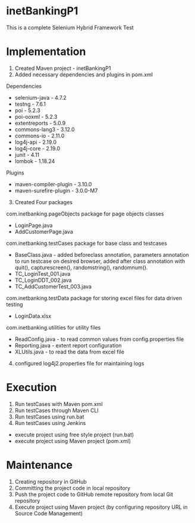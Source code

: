 # inetBankingP1
This is a complete Selenium Hybrid Framework Test
# Implementation
1. Created Maven project - inetBankingP1
2. Added necessary dependencies and plugins in pom.xml

Dependencies
* selenium-java - 4.7.2
* testng - 7.6.1
* poi - 5.2.3
* poi-ooxml - 5.2.3
* extentreports - 5.0.9
* commons-lang3 - 3.12.0
* commons-io - 2.11.0
* log4j-api - 2.19.0
* log4j-core - 2.19.0
* junit - 4.11
* lombok - 1.18.24

Plugins
* maven-compiler-plugin - 3.10.0
* maven-surefire-plugin - 3.0.0-M7

3. Created Four packages

com.inetbanking.pageObjects package for page objects classes
* LoginPage.java
* AddCustomerPage.java

com.inetbanking.testCases package for base class and testcases
* BaseClass.java - added beforeclass annotation, parameters annotation to run testcase on desired browser, added after class annotation with quit(), capturescreen(), randomstring(), randomnum().
* TC_LoginTest_001.java
* TC_LoginDDT_002.java
* TC_AddCustomerTest_003.java

com.inetbanking.testData package for storing excel files for data driven testing
* LoginData.xlsx

com.inetbanking.utilities for utility files
* ReadConfig.java - to read common values from config.properties file 
* Reporting.java - extent report configuration
* XLUtils.java - to read the data from excel file

4. configured log4j2.properties file for maintaining logs

# Execution 
1. Run testCases with Maven pom.xml
2. Run testCases through Maven CLI
3. Run testCases using run.bat
4. Run testCases using Jenkins
* execute project using free style project (run.bat)
* execute project using Maven project (pom.xml)

# Maintenance 
1. Creating repository in GitHub
2. Committing the project code in local repository
3. Push the project code to GitHub remote repository from local Git repository
4. Execute project using Maven project (by configuring repository URL in Source Code Management)



